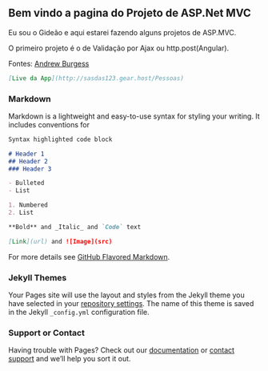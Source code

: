 ## Bem vindo a pagina do Projeto de ASP.Net MVC

Eu sou o Gideão e aqui estarei fazendo alguns projetos de ASP.MVC.

O primeiro projeto é o de Validação por Ajax ou http.post(Angular).

Fontes: [Andrew Burgess](http://stackoverflow.com/questions/14005773/use-asp-net-mvc-validation-with-jquery-ajax)

```markdown
[Live da App](http://sasdas123.gear.host/Pessoas)
```

### Markdown

Markdown is a lightweight and easy-to-use syntax for styling your writing. It includes conventions for

```markdown
Syntax highlighted code block

# Header 1
## Header 2
### Header 3

- Bulleted
- List

1. Numbered
2. List

**Bold** and _Italic_ and `Code` text

[Link](url) and ![Image](src)
```

For more details see [GitHub Flavored Markdown](https://guides.github.com/features/mastering-markdown/).

### Jekyll Themes

Your Pages site will use the layout and styles from the Jekyll theme you have selected in your [repository settings](https://github.com/gideaosouza/ASP.MVC/settings). The name of this theme is saved in the Jekyll `_config.yml` configuration file.

### Support or Contact

Having trouble with Pages? Check out our [documentation](https://help.github.com/categories/github-pages-basics/) or [contact support](https://github.com/contact) and we’ll help you sort it out.
